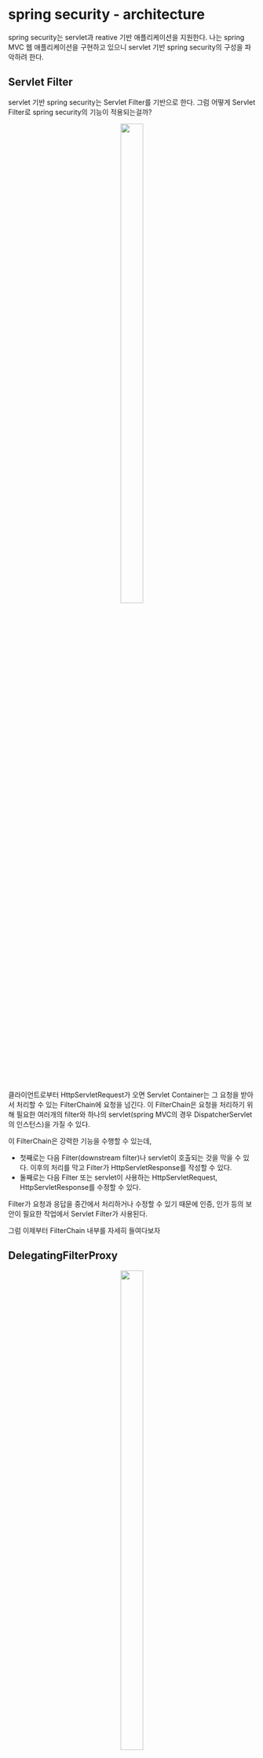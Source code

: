 # spring security - architecture

spring security는 servlet과 reative 기반 애플리케이션을 지원한다. 나는 spring MVC 웹 애플리케이션을 구현하고 있으니 servlet 기반 spring security의 구성을 파악하려 한다.

## Servlet Filter

servlet 기반 spring security는 Servlet Filter를 기반으로 한다. 그럼 어떻게 Servlet Filter로 spring security의 기능이 적용되는걸까?

<p align="center">
<img src="../img/filterchain.png" width="30%" height="50%" align="center">
</p>

클라이언트로부터 HttpServletRequest가 오면 Servlet Container는 그 요청을 받아서 처리할 수 있는 FilterChain에 요청을 넘긴다. 이 FilterChain은 요청을 처리하기 위해 필요한 여러개의 filter와 하나의 servlet(spring MVC의 경우 DispatcherServlet의 인스턴스)을 가질 수 있다.

이 FilterChain은 강력한 기능을 수행할 수 있는데,

- 첫째로는 다음 Filter(downstream filter)나 servlet이 호출되는 것을 막을 수 있다. 이후의 처리를 막고 Filter가 HttpServletResponse를 작성할 수 있다.
- 둘째로는 다음 Filter 또는 servlet이 사용하는 HttpServletRequest, HttpServletResponse를 수정할 수 있다.

Filter가 요청과 응답을 중간에서 처리하거나 수정할 수 있기 때문에 인증, 인가 등의 보안이 필요한 작업에서 Servlet Filter가 사용된다.

그럼 이제부터 FilterChain 내부를 자세히 들여다보자

## DelegatingFilterProxy

<p align="center">
<img src="../img/delegatingfilterproxy.png" width="30%" height="50%" align="center">
</p>

DelegatingFilterProxy는 javax.servlet.Filter의 구현체로 Servlet Container와 Spring ApplicationContext의 가교역할을 하는 필터이다. 그럼 왜 이 둘을 잇는 역할을 하는걸까?

Servlet Container는 사용자의 요청과 응답을 처리하고 Filter와 Servlet을 생성 및 관리 등을 한다. Servlet Filter들은 web.xml에 등록해서 servlet container가 직접 관리를 한다. 하지만 spring에서 관리하는 Filter Bean은 servlet container가 알 수 없기 때문에 web.xml에 직접 등록해야한다. Spring Bean의 자동 의존 주입(web.xml에 일일히 다 등록하지 않아도 됨!), AOP, Transaction, 보안 기능을 쉽고 편하게 사용할 수 있는 장점들을 누리기 위해 Spring이 관리하는 Filter를 호출할 때에는 DelegatingFilterProxy를 활용한다.

DelegatingFilterProxy는 안에 구현된 로직은 없다. 단순히 Spring Bean에 작업을 위임하는 기능만 할 뿐이다. Servlet Container는 여전히 요청을 받아 처리할 수 있는 FilterChain에 넘겨주는 동일한 작업을 한다. 사용하는 Filter중 spring이 관리하는 Filter가 포함되어있는 경우 DelegatingFilterProxy를 호출해서 Spring Bean이 관리하는 Bean Filter0에 작업을 위임한다(넘겨준다).

DelegatingFIlterProxy을 사용할 때 이점 중 하나인 Delaying look up은 서블릿 컨테이너가 필터를 등록할 때 필터를 조회하지 않고 실제로 필터가 사용될 때 조회를 하는 것을 말한다.

Servlet Container가 필터를 등록할 때는 Conainer를 실행하기 전이다. Spring의 Bean(필터)은 ContextLoaderListener가 ApplicationContext를 초기화 할 때 로드된다. spring이 Bean을 로드하기도 전에 Servlet Container에서 필터를 등록하는 상황이 벌어질 수도 있다. 각각 필터를 로드하는 시기가 다른 문제를 DelegatingFilterProxy를 통해서 지연할 수 있다.

SecurityConfig 클래스에 @EnableWebSecurity 적용하면 spring에서 Spring이 관리하는 Filter를 사용할 때 DelegatingFilterProxy를 web.xml에서 직접 등록하지 않아도 자동으로 사용할 수 있게된다. 하지만 Spring legacy를 사용한다면 직접 web.xml에, DispatcherServlet 설정 위에(순서 중요!) `DelegatingFilterProxy`를 등록해야한다.

```
//web.xml
<!-- Spring Security -->
<filter>
    <filter-name>springSecurityFilterChain</filter-name>
    <filter-class>org.springframework.web.filter.DelegatingFilterProxy</filter-class>
</filter>

<filter-mapping>
    <filter-name>springSecurityFilterChain</filter-name>
    <url-pattern>/*</url-pattern>
</filter-mapping>

<!-- DispatcherServlet -->

<servlet>
    <servlet-name>dispatcher</servlet-name>
    <servlet-class>org.springframework.web.servlet.DispatcherServlet</servlet-class>
    <init-param>
        <param-name>contextConfigLocation</param-name>
        <param-value>/WEB-INF/spring/dispatcher-servlet.xml</param-value>
    </init-param>
    <load-on-startup>1</load-on-startup>
</servlet>

<servlet-mapping>
    <servlet-name>dispatcher</servlet-name>
    <url-pattern>/</url-pattern>
</servlet-mapping>
```

## FilterChainProxy

<p align="center">
<img src="../img/filterchainproxy.png" width="60%" height="100%" align="center">
</p>

관련된 필터들을 묶은 chain을 관리하고 요청에 따라 chain을 선택하고 순서대로 Filter를 적용한다. SecurityFilterChain을 통해서 Filter들에게 작업을 위임한다. DelegatingFilterProxy으로부터 호출되며 Spring Bean이 관리하는 Bean이다.

## SecurityFilterChain

<p align="center">
<img src="../img/securityfilterchain.png" width="60%" height="100%" align="center">
</p>
Security Filter들을 묶어놓은 Chain이다. SecurityFilterChain에 속한 Security Filter들은 보통 Bean인데 DelegatingFilterProxy가 아닌 FilterChainProxy에 등록이 되어있다. 그 이유로는

- 첫째 FilterChainProxy가 모든 spring security servlet 기반 기능의 시작점이기 때문이다.
- 둘째 그렇기 때문에 security servlet의 핵심 객체인 FilterChainProxy에 debug point를 걸어두면 요청을 어떻게 처리하고 있는지 파악하는데 도움이 된다.

또 Servlet Container에서는 Filter를 URL만으로 호출하는데 FilterChainProxy에서는 RequestMatcher 인터페이스로 HttpServletRequest의 모든 요소를 기반으로 호출할 수 있다.

FilterChainProxy는 SecurityFilterChain을 선택할 때 가장 처음 일치하는 SecurityFilterChain을 호출한다. 자세한 정보는 [이곳](https://docs.spring.io/spring-security/reference/servlet/architecture.html#servlet-print-filters)을 참조하자

## Security Filters

SecurityFilterChain을 이루는 Security Filter들은 다양한 목적으로 사용될 수 있다. Filter들이 적용되는 순서가 있다. 굳이 알필요는 없지만 분명 알아야할 때는 있을 것이다.

```
@Configuration
@EnableWebSecurity
public class SecurityConfig {

    @Bean
    public SecurityFilterChain filterChain(HttpSecurity http) throws Exception {
        http
            .csrf(Customizer.withDefaults())
            .authorizeHttpRequests(authorize -> authorize
                .anyRequest().authenticated()
            )
            .httpBasic(Customizer.withDefaults())
            .formLogin(Customizer.withDefaults());
        return http.build();
    }

}
```

위의 코드 스니펫을 보면 여러가지 Filter들(csrf, httpBasic...)에 관해 설정한 것을 확인할 수 있다. 하지만 Filter는 작성한 순서와는 상관없이 적용된다. 적용되는 순서를 알고 싶다면 [이 클래스 구현](https://github.com/spring-projects/spring-security/blob/6.3.1/config/src/main/java/org/springframework/security/config/annotation/web/builders/FilterOrderRegistration.java)을 참조하거나(default 순서) Security Filter에 대한 정보를 확인할 수 있는 log를 확인할 수 있다.

## Filter Chain에 Custom Filter를 적용하기

## Handling Security Exception

<p align="center">
<img src="../img/exceptiontranslationfilter.png" width="60%" height="100%" align="center">
</p>

1. 사용자가 리소스에 접근할 때 AccessDeniedException 또는 AuthenticationException이 발생한다. 예외가 발생할 때 ExceptionTranslationFilter가 예외를 처리한다.

- AccessDeniedException : 접근 거부
- AuthenticationException : 인증이 필요한 경우 또는 인증 실패

2. `AuthenticationException` 처리
   `ExceptionTranslationFilter`가 이 예외를 처리한다.

   - `SecurityContextHolder`가 지워지고(누가 인증하고 있는지를 저장하는 곳)
   - `HttpServletRequest`가 저장된다(인증 성공 시 재요청을 보내기 위함)
   - `AuthenticationEntryPoint`를 호출하여 자격 증명을 요청하는 HTTP응답을 보내는데 사용된다. (ex. 로그인 페이지로 리다이렉트)

3. AccessDeniedException
   사용자가 특정 리소스에 접근 권한이 없음을 알리고 그에 따른 처리를 한다.AccessDeniedHandler가 이 예외를 처리하기위해 호출된다.

만약 2,3번의 예외가 일어나지 않는다면 ExceptionTranslationFilter는 아무것도 하지 않음.

## Saving Requests Between Authentication

인증되지 않은 사용자가 '/user/history'라는 리소스에 접근했다고 가정하자. 이 리소스는 회원들만 접근할 수 있기 때문에 사용자는 로그인을 해야한다. 로그인 성공 후, 사용자가 접근하려고 했던 '/user/history' 리소스에 바로 리다이렉트할 수 있도록 HttpServletRequest를 어딘가 저장해야한다. 이런 경우에 Spring Security는 RequestCache를 사용한다.

RequestCacheAwareFilter는 RequestCache를 사용해서 HttpServletReqeust를 저장한다. HttpSessionRequestCache가 기본값으로 사용된다. 이 방법은 주로 사용자의 상태정보를 session에 저장하는 방식에서 사용된다. JWT 기반 인증으로 서버의 무상태성을 유지할 경우에는 보통 클라이언트 측에서 상태를 유지하는 방법을 사용한다고 한다. 써먹어봐야지.

## 참조

https://docs.spring.io/spring-security/reference/servlet/architecture.html#servlet-print-filters

- custom filter 적용, logging, RequestCache 적용하지 않기..
- 내용 및 사진 출처
